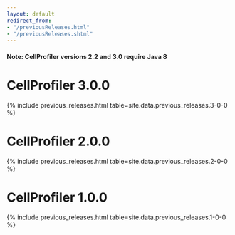 ```yaml
---
layout: default
redirect_from:
- "/previousReleases.html"
- "/previousReleases.shtml"
---
```

#### Note: CellProfiler versions 2.2 and 3.0 require Java 8

<h1>CellProfiler 3.0.0</h1>

{% include previous_releases.html table=site.data.previous_releases.3-0-0 %}

<h1>CellProfiler 2.0.0</h1>

{% include previous_releases.html table=site.data.previous_releases.2-0-0 %}

<h1>CellProfiler 1.0.0</h1>

{% include previous_releases.html table=site.data.previous_releases.1-0-0 %}

<div class="bottom-margin"></div>
